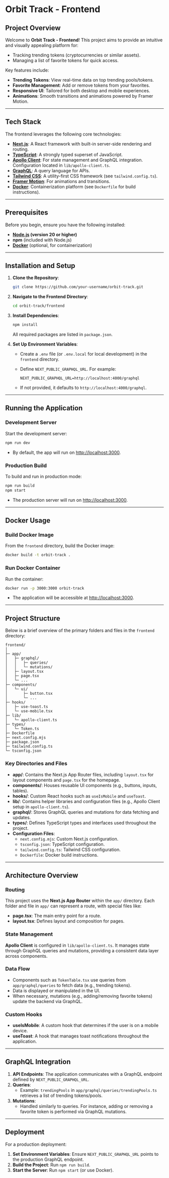 # Orbit Track - Frontend

## Project Overview

Welcome to **Orbit Track - Frontend**! This project aims to provide an intuitive and visually appealing platform for:

- Tracking trending tokens (cryptocurrencies or similar assets).
- Managing a list of favorite tokens for quick access.

Key features include:

- **Trending Tokens**: View real-time data on top trending pools/tokens.
- **Favorite Management**: Add or remove tokens from your favorites.
- **Responsive UI**: Tailored for both desktop and mobile experiences.
- **Animations**: Smooth transitions and animations powered by Framer Motion.

---

## Tech Stack

The frontend leverages the following core technologies:

- **[Next.js](https://nextjs.org/)**: A React framework with built-in server-side rendering and routing.
- **[TypeScript](https://www.typescriptlang.org/)**: A strongly typed superset of JavaScript.
- **[Apollo Client](https://www.apollographql.com/docs/react/)**: For state management and GraphQL integration. Configuration located in `lib/apollo-client.ts`.
- **[GraphQL](https://graphql.org/)**: A query language for APIs.
- **[Tailwind CSS](https://tailwindcss.com/)**: A utility-first CSS framework (see `tailwind.config.ts`).
- **[Framer Motion](https://www.framer.com/motion/)**: For animations and transitions.
- **[Docker](https://www.docker.com/)**: Containerization platform (see `Dockerfile` for build instructions).

---

## Prerequisites

Before you begin, ensure you have the following installed:

- **[Node.js](https://nodejs.org/) (version 20 or higher)**
- **npm** (included with Node.js)
- **[Docker](https://www.docker.com/)** (optional, for containerization)

---

## Installation and Setup

1. **Clone the Repository**:

   ```bash
   git clone https://github.com/your-username/orbit-track.git
   ```

2. **Navigate to the Frontend Directory**:

   ```bash
   cd orbit-track/frontend

   ```

3. **Install Dependencies**:

   ```bash
   npm install

   ```

   All required packages are listed in `package.json`.

4. **Set Up Environment Variables**:

   - Create a `.env` file (or `.env.local` for local development) in the `frontend` directory.

   - Define `NEXT_PUBLIC_GRAPHQL_URL`. For example:

     ```
     NEXT_PUBLIC_GRAPHQL_URL=http://localhost:4000/graphql

     ```

   - If not provided, it defaults to `http://localhost:4000/graphql`.

---

## Running the Application

### Development Server

Start the development server:

```bash
npm run dev

```

- By default, the app will run on [http://localhost:3000](http://localhost:3000/).

### Production Build

To build and run in production mode:

```bash
npm run build
npm start

```

- The production server will run on [http://localhost:3000](http://localhost:3000/).

---

## Docker Usage

### Build Docker Image

From the `frontend` directory, build the Docker image:

```bash
docker build -t orbit-track .

```

### Run Docker Container

Run the container:

```bash
docker run -p 3000:3000 orbit-track

```

- The application will be accessible at [http://localhost:3000](http://localhost:3000/).

---

## Project Structure

Below is a brief overview of the primary folders and files in the `frontend` directory:

```
frontend/
│
├─ app/
│   ├─ graphql/
│   │   ├─ queries/
│   │   └─ mutations/
│   ├─ layout.tsx
│   ├─ page.tsx
│   └─ ...
├─ components/
│   └─ ui/
│       ├─ button.tsx
│       └─ ...
├─ hooks/
│   ├─ use-toast.ts
│   └─ use-mobile.tsx
├─ lib/
│   └─ apollo-client.ts
├─ types/
│   └─ Token.ts
├─ Dockerfile
├─ next.config.mjs
├─ package.json
├─ tailwind.config.ts
└─ tsconfig.json

```

### Key Directories and Files

- **app/**: Contains the Next.js App Router files, including `layout.tsx` for layout components and `page.tsx` for the homepage.
- **components/**: Houses reusable UI components (e.g., buttons, inputs, tables).
- **hooks/**: Custom React hooks such as `useIsMobile` and `useToast`.
- **lib/**: Contains helper libraries and configuration files (e.g., Apollo Client setup in `apollo-client.ts`).
- **graphql/**: Stores GraphQL queries and mutations for data fetching and updates.
- **types/**: Defines TypeScript types and interfaces used throughout the project.
- **Configuration Files**:
  - `next.config.mjs`: Custom Next.js configuration.
  - `tsconfig.json`: TypeScript configuration.
  - `tailwind.config.ts`: Tailwind CSS configuration.
  - `Dockerfile`: Docker build instructions.

---

## Architecture Overview

### Routing

This project uses the **Next.js App Router** within the `app/` directory. Each folder and file in `app/` can represent a route, with special files like:

- **page.tsx**: The main entry point for a route.
- **layout.tsx**: Defines layout and composition for pages.

### State Management

**Apollo Client** is configured in `lib/apollo-client.ts`. It manages state through GraphQL queries and mutations, providing a consistent data layer across components.

### Data Flow

- Components such as `TokenTable.tsx` use queries from `app/graphql/queries` to fetch data (e.g., trending tokens).
- Data is displayed or manipulated in the UI.
- When necessary, mutations (e.g., adding/removing favorite tokens) update the backend via GraphQL.

### Custom Hooks

- **useIsMobile**: A custom hook that determines if the user is on a mobile device.
- **useToast**: A hook that manages toast notifications throughout the application.

---

## GraphQL Integration

1.  **API Endpoints**: The application communicates with a GraphQL endpoint defined by `NEXT_PUBLIC_GRAPHQL_URL`.
2.  **Queries**:
    - Example: `trendingPools` in `app/graphql/queries/trendingPools.ts` retrieves a list of trending tokens/pools.
3.  **Mutations**:
    - Handled similarly to queries. For instance, adding or removing a favorite token is performed via GraphQL mutations.

---

## Deployment

For a production deployment:

1.  **Set Environment Variables**: Ensure `NEXT_PUBLIC_GRAPHQL_URL` points to the production GraphQL endpoint.
2.  **Build the Project**: Run `npm run build`.
3.  **Start the Server**: Run `npm start` (or use Docker).

